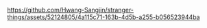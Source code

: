 

https://github.com/Hwang-Sangjin/stranger-things/assets/52124805/4a115c71-163b-4d5b-a255-b056523944ba

